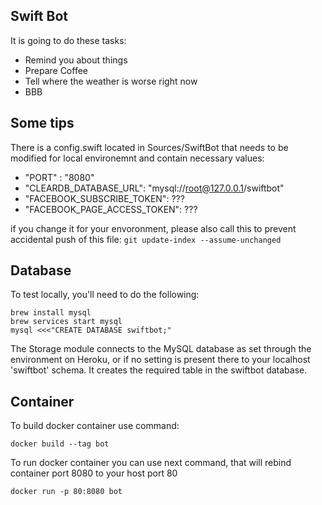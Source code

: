 ## Swift Bot

It is going to do these tasks:
- Remind you about things
- Prepare Coffee
- Tell where the weather is worse right now
- BBB

## Some tips
There is a config.swift located in Sources/SwiftBot that needs to be modified for local environemnt and contain necessary values:
- "PORT" : "8080"
- "CLEARDB_DATABASE_URL": "mysql://root@127.0.0.1/swiftbot"
- "FACEBOOK_SUBSCRIBE_TOKEN": ???
- "FACEBOOK_PAGE_ACCESS_TOKEN": ???

if you change it for your envoronment, please also call this to prevent accidental push of this file:
```git update-index --assume-unchanged```

## Database
To test locally, you'll need to do the following:
```
brew install mysql
brew services start mysql
mysql <<<"CREATE DATABASE swiftbot;"
```
The Storage module connects to the MySQL database as set through the environment on Heroku, or if no setting is present there to your localhost 'swiftbot' schema. It creates the required table in the swiftbot database.

## Container

To build docker container use command:
```
docker build --tag bot
```

To run docker container you can use next command, that will rebind container port 8080 to your host port 80
```
docker run -p 80:8080 bot
```
